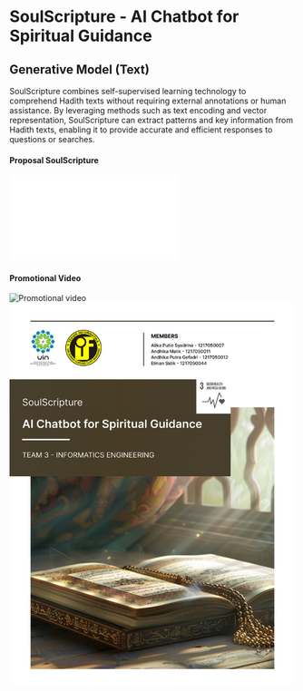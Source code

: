 # SoulScripture - AI Chatbot for Spiritual Guidance
## Generative Model (Text)
SoulScripture combines self-supervised learning technology to comprehend Hadith texts without requiring external annotations or human assistance. By leveraging methods such as text encoding and vector representation, SoulScripture can extract patterns and key information from Hadith texts, enabling it to provide accurate and efficient responses to questions or searches.

#### Proposal SoulScripture
![Proposal SoulScripture](SoulScripture.pdf)
#### Promotional Video
![Promotional video](https://www.instagram.com/reel/C63i9xqrOGF/?utm_source=ig_web_copy_link&igsh=MzRlODBiNWFlZA==)
![cover](cover.jpg)
